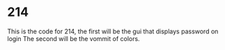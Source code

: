 # 214
This is the code for 214, the first will be the gui that displays password on login
The second will be the vommit of colors.
